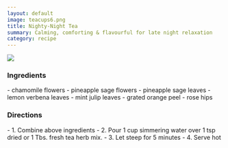 ```yaml
---
layout: default
image: teacups6.png
title: Nighty-Night Tea
summary: Calming, comforting & flavourful for late night relaxation
category: recipe
---
```

<img src="{{site.baseurl}}/img/teacups6.png" class="img-resize">

<h3 class="recipe-center">Ingredients</h3>
 - chamomile flowers
 - pineapple sage flowers
 - pineapple sage leaves
 - lemon verbena leaves
 - mint julip leaves
 - grated orange peel
 - rose hips

<h3 class="recipe-center">Directions</h3>
- 1. Combine above ingredients
- 2. Pour 1 cup simmering water over 1 tsp dried or 1 Tbs. fresh tea herb mix.
- 3. Let steep for 5 minutes
- 4. Serve hot
